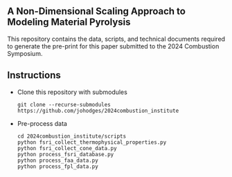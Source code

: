 ## A Non-Dimensional Scaling Approach to Modeling Material Pyrolysis

This repository contains the data, scripts, and technical documents required to generate the pre-print for this paper submitted to the 2024 Combustion Symposium.

## Instructions
* Clone this repository with submodules
  ```
  git clone --recurse-submodules https://github.com/johodges/2024combustion_institute
  ```
* Pre-process data
  ```
  cd 2024combustion_institute/scripts
  python fsri_collect_thermophysical_properties.py
  python fsri_collect_cone_data.py
  python process_fsri_database.py
  python process_faa_data.py
  python process_fpl_data.py
  ```
